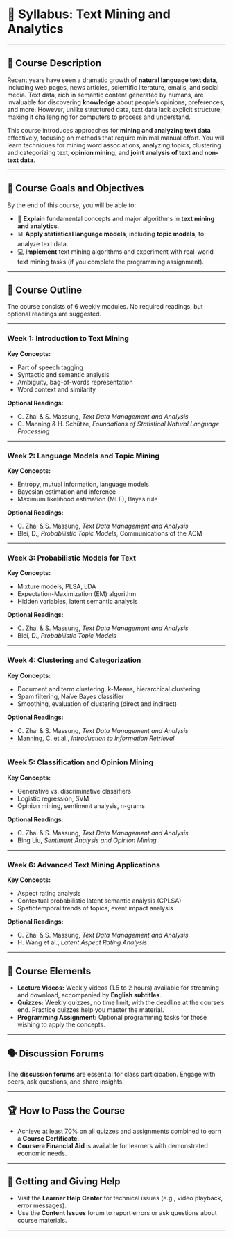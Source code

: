 # 📝 **Syllabus: Text Mining and Analytics**

---

## 📖 **Course Description**

Recent years have seen a dramatic growth of **natural language text data**, including web pages, news articles, scientific literature, emails, and social media. Text data, rich in semantic content generated by humans, are invaluable for discovering **knowledge** about people’s opinions, preferences, and more. However, unlike structured data, text data lack explicit structure, making it challenging for computers to process and understand.

This course introduces approaches for **mining and analyzing text data** effectively, focusing on methods that require minimal manual effort. You will learn techniques for mining word associations, analyzing topics, clustering and categorizing text, **opinion mining**, and **joint analysis of text and non-text data**.

---

## 🎯 **Course Goals and Objectives**

By the end of this course, you will be able to:

- 🧠 **Explain** fundamental concepts and major algorithms in **text mining and analytics**.
- 📊 **Apply statistical language models**, including **topic models**, to analyze text data.
- 💻 **Implement** text mining algorithms and experiment with real-world text mining tasks (if you complete the programming assignment).

---

## 📅 **Course Outline**

The course consists of 6 weekly modules. No required readings, but optional readings are suggested.

---

### **Week 1: Introduction to Text Mining**

**Key Concepts:**

- Part of speech tagging
- Syntactic and semantic analysis
- Ambiguity, bag-of-words representation
- Word context and similarity

**Optional Readings:**

- C. Zhai & S. Massung, *Text Data Management and Analysis*
- C. Manning & H. Schütze, *Foundations of Statistical Natural Language Processing*

---

### **Week 2: Language Models and Topic Mining**

**Key Concepts:**

- Entropy, mutual information, language models
- Bayesian estimation and inference
- Maximum likelihood estimation (MLE), Bayes rule

**Optional Readings:**

- C. Zhai & S. Massung, *Text Data Management and Analysis*
- Blei, D., *Probabilistic Topic Models*, Communications of the ACM

---

### **Week 3: Probabilistic Models for Text**

**Key Concepts:**

- Mixture models, PLSA, LDA
- Expectation-Maximization (EM) algorithm
- Hidden variables, latent semantic analysis

**Optional Readings:**

- C. Zhai & S. Massung, *Text Data Management and Analysis*
- Blei, D., *Probabilistic Topic Models*

---

### **Week 4: Clustering and Categorization**

**Key Concepts:**

- Document and term clustering, k-Means, hierarchical clustering
- Spam filtering, Naïve Bayes classifier
- Smoothing, evaluation of clustering (direct and indirect)

**Optional Readings:**

- C. Zhai & S. Massung, *Text Data Management and Analysis*
- Manning, C. et al., *Introduction to Information Retrieval*

---

### **Week 5: Classification and Opinion Mining**

**Key Concepts:**

- Generative vs. discriminative classifiers
- Logistic regression, SVM
- Opinion mining, sentiment analysis, n-grams

**Optional Readings:**

- C. Zhai & S. Massung, *Text Data Management and Analysis*
- Bing Liu, *Sentiment Analysis and Opinion Mining*

---

### **Week 6: Advanced Text Mining Applications**

**Key Concepts:**

- Aspect rating analysis
- Contextual probabilistic latent semantic analysis (CPLSA)
- Spatiotemporal trends of topics, event impact analysis

**Optional Readings:**

- C. Zhai & S. Massung, *Text Data Management and Analysis*
- H. Wang et al., *Latent Aspect Rating Analysis*

---

## 🔧 **Course Elements**

- **Lecture Videos:** Weekly videos (1.5 to 2 hours) available for streaming and download, accompanied by **English subtitles**.
- **Quizzes:** Weekly quizzes, no time limit, with the deadline at the course’s end. Practice quizzes help you master the material.
- **Programming Assignment:** Optional programming tasks for those wishing to apply the concepts.

---

## 🗣️ **Discussion Forums**

The **discussion forums** are essential for class participation. Engage with peers, ask questions, and share insights.

---

## 🏆 **How to Pass the Course**

- Achieve at least 70% on all quizzes and assignments combined to earn a **Course Certificate**.
- **Coursera Financial Aid** is available for learners with demonstrated economic needs.

---

## 💬 **Getting and Giving Help**

- Visit the **Learner Help Center** for technical issues (e.g., video playback, error messages).
- Use the **Content Issues** forum to report errors or ask questions about course materials. 

---
